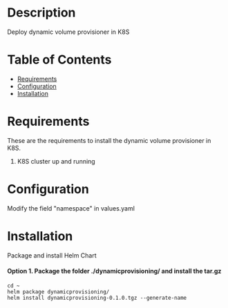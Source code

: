 # <Helm Dynamic Volume Provisioner>

# Description

Deploy dynamic volume provisioner in K8S


# Table of Contents

- [Requirements](#requirements)
- [Configuration](#configuration)
- [Installation](#installation)

# Requirements
These are the requirements to install the dynamic volume provisioner in K8S.

1) K8S cluster up and running

# Configuration

Modify the field "namespace" in values.yaml

# Installation
Package and install Helm Chart

#### Option 1. Package the folder ./dynamicprovisioning/ and install the tar.gz
```
cd ~
helm package dynamicprovisioning/
helm install dynamicprovisioning-0.1.0.tgz --generate-name 
```